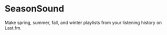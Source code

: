 # SeasonSound

Make spring, summer, fall, and winter playlists from your listening history on Last.fm.

